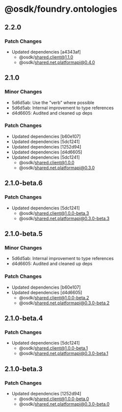 # @osdk/foundry.ontologies

## 2.2.0

### Patch Changes

- Updated dependencies [a4343af]
  - @osdk/shared.client@1.1.0
  - @osdk/shared.net.platformapi@0.4.0

## 2.1.0

### Minor Changes

- 5d6d5ab: Use the "verb" where possible
- 5d6d5ab: Internal improvement to type references
- d4d6605: Audited and cleaned up deps

### Patch Changes

- Updated dependencies [b60e107]
- Updated dependencies [5dc1241]
- Updated dependencies [1252d94]
- Updated dependencies [d4d6605]
- Updated dependencies [5dc1241]
  - @osdk/shared.client@1.0.0
  - @osdk/shared.net.platformapi@0.3.0

## 2.1.0-beta.6

### Patch Changes

- Updated dependencies [5dc1241]
  - @osdk/shared.client@1.0.0-beta.3
  - @osdk/shared.net.platformapi@0.3.0-beta.3

## 2.1.0-beta.5

### Minor Changes

- 5d6d5ab: Internal improvement to type references
- d4d6605: Audited and cleaned up deps

### Patch Changes

- Updated dependencies [b60e107]
- Updated dependencies [d4d6605]
  - @osdk/shared.client@1.0.0-beta.2
  - @osdk/shared.net.platformapi@0.3.0-beta.2

## 2.1.0-beta.4

### Patch Changes

- Updated dependencies [5dc1241]
  - @osdk/shared.client@1.0.0-beta.1
  - @osdk/shared.net.platformapi@0.3.0-beta.1

## 2.1.0-beta.3

### Patch Changes

- Updated dependencies [1252d94]
  - @osdk/shared.client@1.0.0-beta.0
  - @osdk/shared.net.platformapi@0.3.0-beta.0
